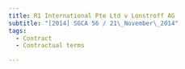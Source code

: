 ```yaml
---
title: R1 International Pte Ltd v Lonstroff AG
subtitle: "[2014] SGCA 56 / 21\_November\_2014"
tags:
  - Contract
  - Contractual terms

---
```


